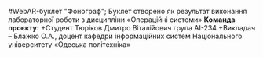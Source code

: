 #WebAR-буклет "Фонограф";
Буклет створено як результат виконання лабораторної роботи з дисципліни «Операційні системи»
**Команда проєкту:**
+Студент Тюріков Дмитро Віталійович група АІ-234
+Викладач – Блажко О.А., доцент кафедри інформаційних систем Національного університету «Одеська політехніка»


